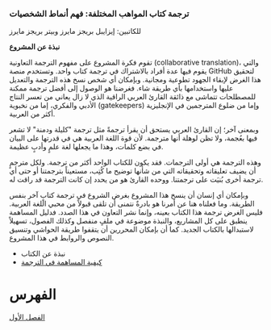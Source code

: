### ترجمة كتاب المواهب المختلفة: فهم أنماط الشخصيات

للكاتبين: إيزايبل بريجز مايرز وبيتر بريجز مايرز

**نبذة عن المشروع**

تقوم فكرة المشروع على مفهوم الترجمة التعاونية (collaborative translation)، والتي يقوم فيها عدة أفراد بالاشتراك في ترجمة كتاب واحد. وتستخدم منصة GitHub لتحقيق هذا الغرض لإبقاء الجهود تطوعية ومجانية. وبإمكان أي شخص نسخ هذه الترجمة والتعديل عليها واستخدامها بأي طريقة شاء. فغرضنا هو الوصول إلى أفضل ترجمة ممكنة للمصطلحات تتماشى مع ذائقة القارئ العربي الراقية الذي لا زال يعاني من تعسر النتاج الأدبي والفكري، إما من نخبوية (gatekeepers) وإما من ضلوع المترجمين في الإنجليزية أكثر من العربية.

وبمعنى آخر؛ إن القارئ العربي يستحق أن يقرأ ترجمةً مثل ترجمة "كليلة ودمنة" لا تشعر فيها بعُجمة، ولا تظن لوهلة أنها مترجمة. لأن قوة اللغة العربية هي في قدرتها على البيان في بضع كلمات، وهذا ما يجعلها لغة علمٍ وأدبٍ عظيمة. 

وهذه الترجمة هي أولى الترجمات. فقد يكون للكتاب الواحد أكثر من ترجمة. ولكل مترجمٍ أن يضيف تعليقاته وتحقيقاته التي من شأنها توضيح ما كُتِب، مستعيناً بترجمتنا أو حتى أي ترجمة أخرى بُنيَت على ترجمتنا. ووحده القارئ هو من يحدد إن كانت الترجمة قد راقت له.

وبإمكان أي إنسان أن ينسخ هذا المشروع بغرض الشروع في ترجمة كتابٍ آخر بنفس الطريقة. وما فعلناه هنا عن أمرنا هو بادرةٌ نتمنى أن تلقى قبولاً من محبي اللغة العربية. فليس الغرض ترجمة هذا الكتاب بعينه، وإنما نشر التعاون في هذا الصدد. فدليل المساهمة ينطبق على كل المشاريع، والنبذة موضوعة في ملفٍ منفصل وكذلك الفصول، تسهيلاً لاستبدالها بالكتاب الجديد. كما أن بإمكان المحررين أن يتقفوا طريقة الحواشي وتنسيق النصوص والروابط في هذا المشروع.

* نبذة عن الكتاب
* [كيفية المساهمة في الترجمة](contribution.md)

# الفهرس

[الفصل الأول](chapter1.md)

